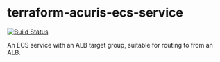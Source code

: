 # terraform-acuris-ecs-service

[![Build Status](https://travis-ci.org/mergermarket/terraform-acuris-ecs-service.svg?branch=master)](https://travis-ci.org/mergermarket/terraform-acuris-ecs-service)

An ECS service with an ALB target group, suitable for routing to from an ALB.
